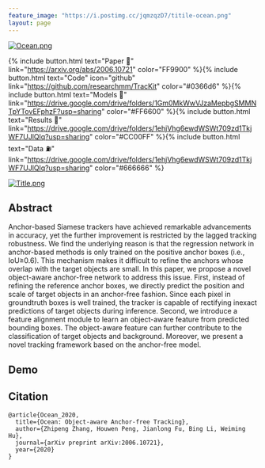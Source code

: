 ```yaml
---
feature_image: "https://i.postimg.cc/jqmzqzD7/titile-ocean.png"
layout: page
---
```


[![Ocean.png](https://i.postimg.cc/LX4Y9VKj/Ocean-overview.jpg)](https://postimg.cc/Jyg4KZhh)

{% include button.html text="Paper :book:" link="https://arxiv.org/abs/2006.10721" color="FF9900" %}{% include button.html text="Code" icon="github" link="https://github.com/researchmm/TracKit" color="#0366d6" %}{% include button.html text="Models :lollipop:" link="https://drive.google.com/drive/folders/1Gm0MkWwVJzaMepbgSMMNTpYTovEFphzF?usp=sharing" color="#FF6600" %}{% include button.html text="Results :paperclip:" link="https://drive.google.com/drive/folders/1ehjVhg6ewdWSWt709zd1TkjWF7UJlQlq?usp=sharing" color="#CC00FF" %}{% include button.html text="Data :fuelpump:" link="https://drive.google.com/drive/folders/1ehjVhg6ewdWSWt709zd1TkjWF7UJlQlq?usp=sharing" color="#666666" %}

[![Title.png](https://i.postimg.cc/2yM7Ltrs/paper-title.png)](https://postimg.cc/D4QXtBW6)

## Abstract
Anchor-based Siamese trackers have achieved remarkable advancements in accuracy, yet the further improvement is restricted by the lagged tracking robustness. We find the underlying reason is that the regression network in anchor-based methods is only trained on the positive anchor boxes (i.e., IoU≥0.6). This mechanism makes it difficult to refine the anchors whose overlap with the target objects are small. In this paper, we propose a novel object-aware anchor-free network to address this issue. First, instead of refining the reference anchor boxes, we directly predict the position and scale of target objects in an anchor-free fashion. Since each pixel in groundtruth boxes is well trained, the tracker is capable of rectifying inexact predictions of target objects during inference. Second, we introduce a feature alignment module to learn an object-aware feature from predicted bounding boxes. The object-aware feature can further contribute to the classification of target objects and background. Moreover, we present a novel tracking framework based on the anchor-free model.  



## Demo


## Citation
```
@article{Ocean_2020,
  title={Ocean: Object-aware Anchor-free Tracking},
  author={Zhipeng Zhang, Houwen Peng, Jianlong Fu, Bing Li, Weiming Hu},
  journal={arXiv preprint arXiv:2006.10721},
  year={2020}
}
```


